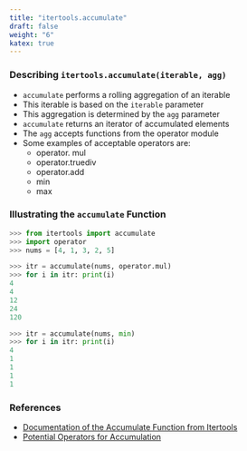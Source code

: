```yaml
---
title: "itertools.accumulate"
draft: false
weight: "6"
katex: true
---
```


### Describing `itertools.accumulate(iterable, agg)`
- `accumulate` performs a rolling aggregation of an iterable
- This iterable is based on the `iterable` parameter
- This aggregation is determined by the `agg` parameter
- `accumulate` returns an iterator of accumulated elements
- The `agg` accepts functions from the operator module
- Some examples of acceptable operators are:
	- operator. mul
	- operator.truediv
	- operator.add
	- min
	- max

### Illustrating the `accumulate` Function

```python
>>> from itertools import accumulate
>>> import operator
>>> nums = [4, 1, 3, 2, 5]

>>> itr = accumulate(nums, operator.mul)
>>> for i in itr: print(i)
4
4
12
24
120

>>> itr = accumulate(nums, min)
>>> for i in itr: print(i)
4
1
1
1
1
```

### References
- [Documentation of the Accumulate Function from Itertools](https://docs.python.org/3/library/itertools.html#itertools.repeat)
- [Potential Operators for Accumulation](https://docs.python.org/3/library/operator.html#module-operator)
